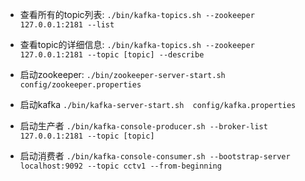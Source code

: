 - 查看所有的topic列表:  `./bin/kafka-topics.sh --zookeeper 127.0.0.1:2181 --list `

- 查看topic的详细信息: `./bin/kafka-topics.sh --zookeeper 127.0.0.1:2181 --topic [topic] --describe`

- 启动zookeeper: `./bin/zookeeper-server-start.sh config/zookeeper.properties`

- 启动kafka `./bin/kafka-server-start.sh  config/kafka.properties`

- 启动生产者 `./bin/kafka-console-producer.sh --broker-list 127.0.0.1:2181 --topic [topic]`

- 启动消费者 `./bin/kafka-console-consumer.sh --bootstrap-server localhost:9092 --topic cctv1 --from-beginning`

  

  

  